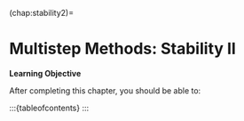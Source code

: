 (chap:stability2)=
# Multistep Methods: Stability II 

**Learning Objective**

After completing this chapter, you should be able to:

:::{tableofcontents}
:::